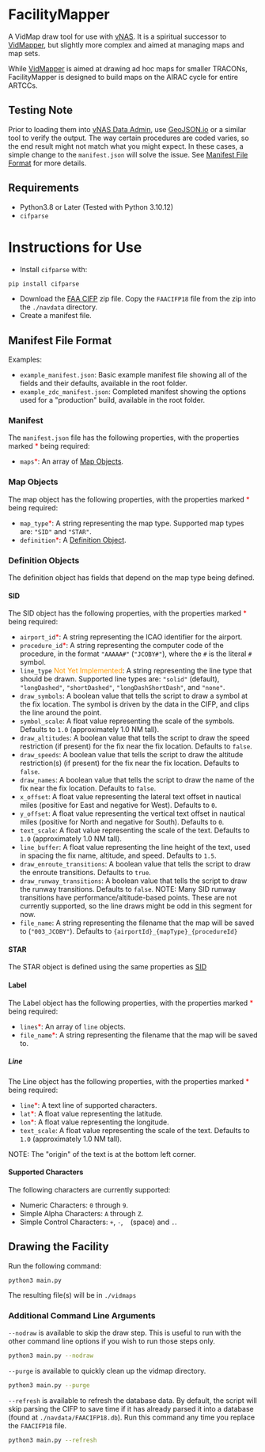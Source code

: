 # FacilityMapper

A VidMap draw tool for use with [vNAS](https://virtualnas.net). It is a spiritual successor to [VidMapper](https://github.com/misterrodg/VidMapper), but slightly more complex and aimed at managing maps and map sets.

While [VidMapper](https://github.com/misterrodg/VidMapper) is aimed at drawing ad hoc maps for smaller TRACONs, FacilityMapper is designed to build maps on the AIRAC cycle for entire ARTCCs.

## Testing Note

Prior to loading them into [vNAS Data Admin](https://data-admin.virtualnas.net/login), use [GeoJSON.io](https://geojson.io) or a similar tool to verify the output. The way certain procedures are coded varies, so the end result might not match what you might expect. In these cases, a simple change to the `manifest.json` will solve the issue. See [Manifest File Format](#manifest-file-format) for more details.

## Requirements

- Python3.8 or Later (Tested with Python 3.10.12)
- `cifparse`

# Instructions for Use

- Install `cifparse` with:

```bash
pip install cifparse
```

- Download the [FAA CIFP](https://www.faa.gov/air_traffic/flight_info/aeronav/digital_products/cifp/download/) zip file. Copy the `FAACIFP18` file from the zip into the `./navdata` directory.
- Create a manifest file.

## Manifest File Format

Examples:

- `example_manifest.json`: Basic example manifest file showing all of the fields and their defaults, available in the root folder.
- `example_zdc_manifest.json`: Completed manifest showing the options used for a "production" build, available in the root folder.

### Manifest

The `manifest.json` file has the following properties, with the properties marked <span style="color:#FF0000">\*</span> being required:

- `maps`<span style="color:#FF0000">\*</span>: An array of [Map Objects](#map-objects).

### Map Objects

The map object has the following properties, with the properties marked <span style="color:#FF0000">\*</span> being required:

- `map_type`<span style="color:#FF0000">\*</span>: A string representing the map type. Supported map types are: `"SID"` and `"STAR"`.
- `definition`<span style="color:#FF0000">\*</span>: A [Definition Object](#definition-objects).

### Definition Objects

The definition object has fields that depend on the map type being defined.

#### SID

The SID object has the following properties, with the properties marked <span style="color:#FF0000">\*</span> being required:

- `airport_id`<span style="color:#FF0000">\*</span>: A string representing the ICAO identifier for the airport.
- `procedure_id`<span style="color:#FF0000">\*</span>: A string representing the computer code of the procedure, in the format `"AAAAA#"` (`"JCOBY#"`), where the `#` is the literal `#` symbol.
- `line_type` <span style="color:#FF9900">Not Yet Implemented</span>: A string representing the line type that should be drawn. Supported line types are: `"solid"` (default), `"longDashed"`, `"shortDashed"`, `"longDashShortDash"`, and `"none"`.
- `draw_symbols`: A boolean value that tells the script to draw a symbol at the fix location. The symbol is driven by the data in the CIFP, and clips the line around the point.
- `symbol_scale`: A float value representing the scale of the symbols. Defaults to `1.0` (approximately 1.0 NM tall).
- `draw_altitudes`: A boolean value that tells the script to draw the speed restriction (if present) for the fix near the fix location. Defaults to `false`.
- `draw_speeds`: A boolean value that tells the script to draw the altitude restriction(s) (if present) for the fix near the fix location. Defaults to `false`.
- `draw_names`: A boolean value that tells the script to draw the name of the fix near the fix location. Defaults to `false`.
- `x_offset`: A float value representing the lateral text offset in nautical miles (positive for East and negative for West). Defaults to `0`.
- `y_offset`: A float value representing the vertical text offset in nautical miles (positive for North and negative for South). Defaults to `0`.
- `text_scale`: A float value representing the scale of the text. Defaults to `1.0` (approximately 1.0 NM tall).
- `line_buffer`: A float value representing the line height of the text, used in spacing the fix name, altitude, and speed. Defaults to `1.5`.
- `draw_enroute_transitions`: A boolean value that tells the script to draw the enroute transitions. Defaults to `true`.
- `draw_runway_transitions`: A boolean value that tells the script to draw the runway transitions. Defaults to `false`. NOTE: Many SID runway transitions have performance/altitude-based points. These are not currently supported, so the line draws might be odd in this segment for now.
- `file_name`: A string representing the filename that the map will be saved to (`"003_JCOBY"`). Defaults to `{airportId}_{mapType}_{procedureId}`

#### STAR

The STAR object is defined using the same properties as [SID](#sid)

#### Label

The Label object has the following properties, with the properties marked <span style="color:#FF0000">\*</span> being required:

- `lines`<span style="color:#FF0000">\*</span>: An array of `line` objects.
- `file_name`<span style="color:#FF0000">\*</span>: A string representing the filename that the map will be saved to.

##### Line

The Line object has the following properties, with the properties marked <span style="color:#FF0000">\*</span> being required:

- `line`<span style="color:#FF0000">\*</span>: A text line of supported characters.
- `lat`<span style="color:#FF0000">\*</span>: A float value representing the latitude.
- `lon`<span style="color:#FF0000">\*</span>: A float value representing the longitude.
- `text_scale`: A float value representing the scale of the text. Defaults to `1.0` (approximately 1.0 NM tall).

NOTE: The "origin" of the text is at the bottom left corner.

#### Supported Characters

The following characters are currently supported:

- Numeric Characters: `0` through `9`.
- Simple Alpha Characters: `A` through `Z`.
- Simple Control Characters: `+`, `-`, ` ` (space) and `.`.

## Drawing the Facility

Run the following command:

```
python3 main.py
```

The resulting file(s) will be in `./vidmaps`

### Additional Command Line Arguments

`--nodraw` is available to skip the draw step. This is useful to run with the other command line options if you wish to run those steps only.

```bash
python3 main.py --nodraw
```

`--purge` is available to quickly clean up the vidmap directory.

```bash
python3 main.py --purge
```

`--refresh` is available to refresh the database data. By default, the script will skip parsing the CIFP to save time if it has already parsed it into a database (found at `./navdata/FAACIFP18.db`). Run this command any time you replace the `FAACIFP18` file.

```bash
python3 main.py --refresh
```
